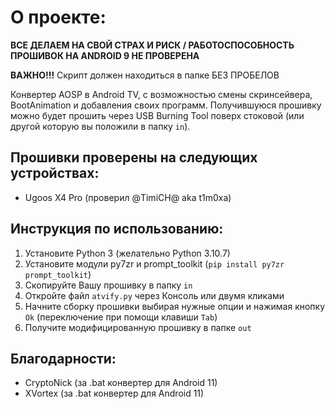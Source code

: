 # О проекте:
**ВСЕ ДЕЛАЕМ НА СВОЙ СТРАХ И РИСК / РАБОТОСПОСОБНОСТЬ ПРОШИВОК НА ANDROID 9 НЕ ПРОВЕРЕНА**

**ВАЖНО!!!** Скрипт должен находиться в папке БЕЗ ПРОБЕЛОВ 

Конвертер AOSP в Android TV, с возможностью смены скринсейвера, BootAnimation и добавления своих программ. Получившуюся прошивку можно будет прошить через USB Burning Tool поверх стоковой (или другой которую вы положили в папку ```in```).

## Прошивки проверены на следующих устройствах:
- Ugoos X4 Pro (проверил @TimiCH@ aka t1m0xa)

## Инструкция по использованию:
1. Установите Python 3 (желательно Python 3.10.7)
2. Установите модули py7zr и prompt_toolkit (```pip install py7zr prompt_toolkit```)
3. Скопируйте Вашу прошивку в папку ```in```
4. Откройте файл ```atvify.py``` через Консоль или двумя кликами
5. Начните сборку прошивки выбирая нужные опции и нажимая кнопку ```Ok``` (переключение при помощи клавиши ```Tab```)
6. Получите модифицированную прошивку в папке ```out```

## Благодарности:
- CryptoNick (за .bat конвертер для Android 11)
- XVortex (за .bat конвертер для Android 11)
